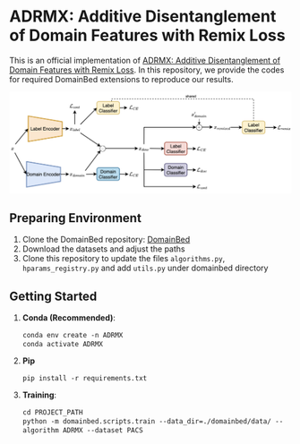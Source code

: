 # ADRMX: Additive Disentanglement of Domain Features with Remix Loss

This is an official implementation of [ADRMX: Additive Disentanglement of Domain Features with Remix Loss](https://arxiv.org/abs/2303.06439). In this repository, we provide the codes for required DomainBed extensions to reproduce our results. 

![](./figures/model_figure.png)

## Preparing Environment

1. Clone the DomainBed repository: [DomainBed](https://github.com/facebookresearch/DomainBed.git)
2. Download the datasets and adjust the paths
3. Clone this repository to update the files `algorithms.py`, `hparams_registry.py` and add `utils.py` under domainbed directory



## Getting Started
1. **Conda (Recommended)**: 
    ```shell
    conda env create -n ADRMX
    conda activate ADRMX
    ```

2. **Pip**
    ```shell
    pip install -r requirements.txt
    ```

3. **Training**: 
    ```shell
    cd PROJECT_PATH 
    python -m domainbed.scripts.train --data_dir=./domainbed/data/ --algorithm ADRMX --dataset PACS
    ```

<!---
```BibTeX
@article{demirel2023decompl,
  title={DECOMPL: Decompositional Learning with Attention Pooling for Group Activity Recognition from a Single Volleyball Image},
  author={Demirel, Berker and Ozkan, Huseyin},
  journal={arXiv preprint arXiv:2303.06439},
  year={2023}
}
```
-->
